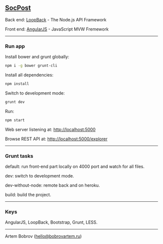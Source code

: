 ## [SocPost](http://bobrovartem.ru/socpost)

Back end: [LoopBack](http://loopback.io/) - The Node.js API Framework

Front end: [AngularJS](https://angularjs.org/) - JavaScript MVW Fremework

---

### Run app

Install bower and grunt globally:
```sh
npm i -g bower grunt-cli
```
Install all dependencies:
```sh
npm install
```

Switch to development mode:
```sh
grunt dev
```
Run:
```sh
npm start
```

Web server listening at: [http://localhost:5000](http://localhost:5000)

Browse REST API at: [http://localhost:5000/explorer](http://localhost:5000/explorer)

---

### Grunt tasks

default: run front-end part locally on 4000 port and watch for all files.

dev: switch to development mode.

dev-without-node: remote back and on heroku.

build: build the project.

---

### Keys

AngularJS, LoopBack, Bootstrap, Grunt, LESS.

---

Artem Bobrov ([hello@bobrovartem.ru](mailto:hello@bobrovartem.ru))